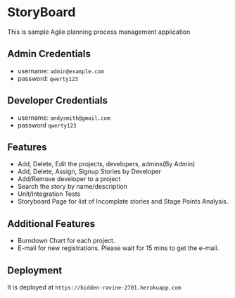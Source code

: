 # StoryBoard

This is sample Agile planning process management application

## Admin Credentials

* username: `admin@example.com`
* password: `qwerty123`

## Developer Credentials

* username: `andysmith@gmail.com`
* password `qwerty123`

## Features

* Add, Delete, Edit the projects, developers, admins(By Admin)
* Add, Delete, Assign, Signup Stories by Developer
* Add/Remove developer to a project
* Search the story by name/description
* Unit/Integration Tests
* Storyboard Page for list of Incomplate stories and Stage Points Analysis.

## Additional Features

* Burndown Chart for each project.
* E-mail for new registrations. Please wait for 15 mins to get the e-mail.


## Deployment
It is deployed at 
`https://hidden-ravine-2701.herokuapp.com`

